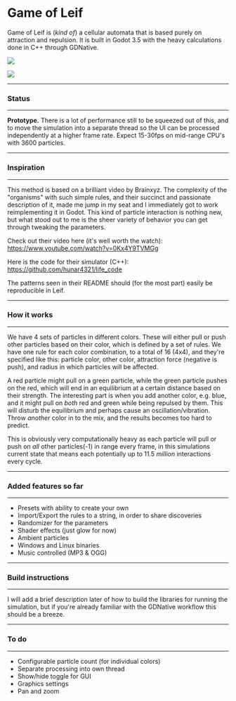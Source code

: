 # Game of Leif

Game of Leif is (*kind of*) a cellular automata that is based purely on attraction and repulsion. It is built in Godot 3.5 with the heavy calculations done in C++ through GDNative.

![](https://i.imgur.com/qdUNf2O.png)

![](https://i.imgur.com/CtsJGuD.png)

------

### Status

------

**Prototype.** There is a lot of performance still to be squeezed out of this, and to move the simulation into a separate thread so the UI can be processed independently at a higher frame rate. Expect 15-30fps on mid-range CPU's with 3600 particles.

------

### Inspiration

------

This method is based on a brilliant video by Brainxyz. The complexity of the "organisms" with such simple rules, and their succinct and passionate description of it, made me jump in my seat and I immediately got to work reimplementing it in Godot. This kind of particle interaction is nothing new, but what stood out to me is the sheer variety of behavior you can get through tweaking the parameters.

Check out their video here (it's well worth the watch): https://www.youtube.com/watch?v=0Kx4Y9TVMGg

Here is the code for their simulator (C++): https://github.com/hunar4321/life_code

The patterns seen in their README should (for the most part) easily be reproducible in Leif.

------

### How it works

------

We have 4 sets of particles in different colors. These will either pull or push other particles based on their color, which is defined by a set of rules. We have one rule for each color combination, to a total of 16 (4x4), and they're specified like this: particle color, other color, attraction force (negative is push), and radius in which particles will be affected.

A red particle might pull on a green particle, while the green particle pushes on the red, which will end in an equilibrium at a certain distance based on their strength. The interesting part is when you add another color, e.g. blue, and it might pull on *both* red and green while being repulsed by them. This will disturb the equilibrium and perhaps cause an oscillation/vibration. Throw *another* color in to the mix, and the results becomes too hard to predict.

This is obviously very computationally heavy as each particle will pull or push on *all* other particles(-1) in range every frame, in this simulations current state that means each potentially up to 11.5 *million* interactions every cycle.

------

### Added features so far

------

- Presets with ability to create your own
- Import/Export the rules to a string, in order to share discoveries
- Randomizer for the parameters
- Shader effects (just glow for now)
- Ambient particles
- Windows and Linux binaries
- Music controlled (MP3 & OGG)

------

### Build instructions

------

I will add a brief description later of how to build the libraries for running the simulation, but if you're already familiar with the GDNative workflow this should be a breeze.

------

### To do

------

- Configurable particle count (for individual colors)
- Separate processing into own thread
- Show/hide toggle for GUI
- Graphics settings
- Pan and zoom
